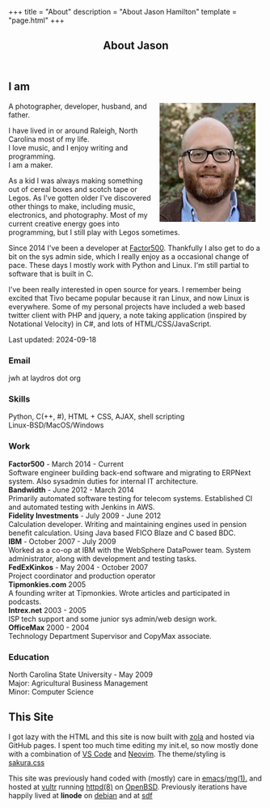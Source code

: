 +++
title = "About"
description = "About Jason Hamilton"
template = "page.html"
+++

<style>#jason-headshot {margin: 2px 15px;}</style>

<header>
  <h2>About Jason</h2>
</header>

## I am

<img id="jason-headshot" style="float:right;" src="/img/2020-jason-headshot.jpeg"
  alt="boring picture of Jason"> A photographer, developer, husband, and father.

I have lived in or around Raleigh, North Carolina most of my life.  
I love music, and I enjoy writing and programming.  
I am a maker.

As a kid I was always making something out of cereal boxes and scotch tape or Legos. As I've
gotten older I've discovered other things to make, including music, electronics, and
photography. Most of my current creative energy goes into programming, but I still play with
Legos sometimes.

Since 2014 I've been a developer at [Factor500](https://www.factor500.com/). Thankfully
I also get to do a bit on the sys admin side, which I really enjoy as a occasional change of pace.
These days I mostly work with Python and Linux. I'm still partial to software that is built in C.

I've been really interested in open source for years. I remember being excited that Tivo became
popular because it ran Linux, and now Linux is everywhere. Some of my personal projects have
included a web based twitter client with PHP and jquery, a note taking application (inspired
by Notational Velocity) in C#, and lots of HTML/CSS/JavaScript.

<div class="note">Last updated: 2024-09-18</div>

### Email

jwh at laydros dot org

### Skills

Python, C(++, #), HTML + CSS, AJAX, shell scripting  
Linux-BSD/MacOS/Windows  

### Work

**Factor500** - March 2014 - Current  
Software engineer building back-end software and migrating to ERPNext system. Also sysadmin duties
  for internal IT architecture.  
**Bandwidth** - June 2012 - March 2014  
Primarily automated software testing for telecom systems. Established CI and automated testing
  with Jenkins in AWS.  
**Fidelity Investments** - July 2009 - June 2012  
Calculation developer. Writing and maintaining engines used in pension benefit calculation. Using
  Java based FICO Blaze and C based BDC.  
**IBM** - October 2007 - July 2009  
Worked as a co-op at IBM with the WebSphere DataPower team. System administrator, along with development
  and testing tasks.  
**FedExKinkos** - May 2004 - October 2007  
Project coordinator and production operator  
**Tipmonkies.com** 2005  
A founding writer at Tipmonkies. Wrote articles and participated in podcasts.  
**Intrex.net** 2003 - 2005  
ISP tech support and some junior sys admin/web design work.  
**OfficeMax** 2000 - 2004  
Technology Department Supervisor and CopyMax associate.  

### Education

North Carolina State University - May 2009  
Major: Agricultural Business Management  
Minor: Computer Science  

## This Site

I got lazy with the HTML and this site is now built with [zola](https://www.getzola.org) and hosted via GitHub pages.
I spent too much time editing my init.el, so now mostly done with a combination
of [VS Code](https://code.visualstudio.com) and [Neovim](https://neovim.io). 
The theme/styling is [sakura.css](https://oxal.org/projects/sakura/)

This site was previously hand coded with (mostly) care in [emacs](https://www.gnu.org/software/emacs/)/[mg(1).](https://man.openbsd.org/mg) 
and hosted at [vultr](https://www.vultr.com/) running [httpd(8)](https://man.openbsd.org/httpd.8) on [OpenBSD](https://www.openbsd.org/).
Previously iterations have happily lived at **linode** on [debian](https://www.debian.org/) and at [sdf](http://sdf.org)
